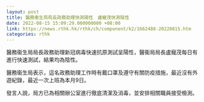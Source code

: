 ```yaml
---
layout: post
title: 醫務衞生局局長政務助理快測陽性　盧寵茂快測陰性
date: 2022-08-15 15:09:29.000000000 +08:00
link: https://news.rthk.hk/rthk/ch/component/k2/1662488-20220815.htm
categories: rthk
---
```


醫務衞生局局長政務助理新冠病毒快速抗原測試呈陽性，醫衞局局長盧寵茂每日有進行快速測試，結果均為陰性。
 
醫務衞生局表示，這名政務助理工作時有戴口罩及遵守有關防疫措施，最近沒有外遊紀錄，最近一次上班為本月9日。
 
發言人說，局方已為相關辦公室進行徹底清潔及消毒，並安排相關職員接受檢測。
